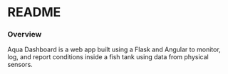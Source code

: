 # README

### Overview
Aqua Dashboard is a web app built using a Flask and Angular to monitor, log, and report conditions inside a fish tank using data from physical sensors.
